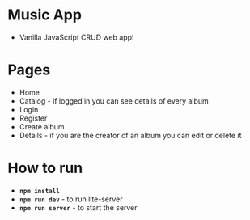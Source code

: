 # Music App

* Vanilla JavaScript CRUD web app!

# Pages

* Home
* Catalog - if logged in you can see details of every album
* Login
* Register
* Create album
* Details - if you are the creator of an album you can edit or delete it

# How to run
* **`npm install`**
* **`npm run dev`** - to run lite-server
* **`npm run server`** - to start the server
